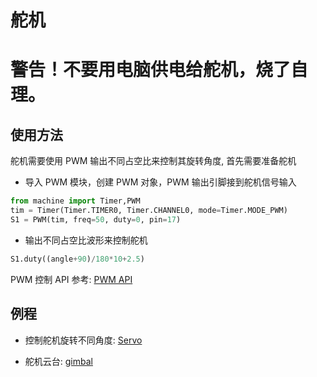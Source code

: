 舵机
=====

# 警告！不要用电脑供电给舵机，烧了自理。

## 使用方法

舵机需要使用 PWM 输出不同占空比来控制其旋转角度, 首先需要准备舵机

* 导入 PWM 模块，创建 PWM 对象，PWM 输出引脚接到舵机信号输入

```python
from machine import Timer,PWM
tim = Timer(Timer.TIMER0, Timer.CHANNEL0, mode=Timer.MODE_PWM)
S1 = PWM(tim, freq=50, duty=0, pin=17)
```

* 输出不同占空比波形来控制舵机

```python
S1.duty((angle+90)/180*10+2.5)
```

PWM 控制 API 参考: [PWM API](../../api_reference/machine/pwm.md)

## 例程

* 控制舵机旋转不同角度: [Servo](https://github.com/sipeed/MaixPy_scripts/blob/79a5485ec983e67bb8861305a52418b29e0dc205/modules/others/Servo/Servo.py)

* 舵机云台: [gimbal](https://github.com/sipeed/MaixPy_scripts/tree/master/application/gimbal)
